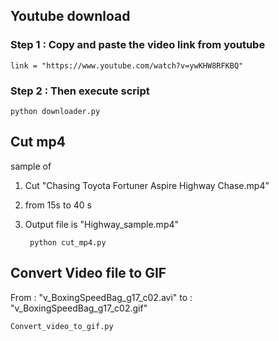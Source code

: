 ## Youtube download

### Step 1 : Copy and paste the video link from youtube

    link = "https://www.youtube.com/watch?v=ywKHW8RFKBQ"
    
### Step 2 : Then execute script

    python downloader.py

## Cut mp4 
sample of 
1. Cut "Chasing Toyota Fortuner  Aspire  Highway Chase.mp4"

2. from 15s to 40 s

3. Output file is "Highway_sample.mp4"

        python cut_mp4.py

## Convert Video file to GIF
From : "v_BoxingSpeedBag_g17_c02.avi" to : "v_BoxingSpeedBag_g17_c02.gif"

    Convert_video_to_gif.py


